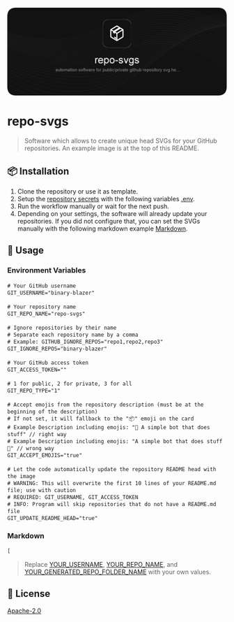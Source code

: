![repo-svgs](https://raw.githubusercontent.com/binary-blazer/repo-svgs/main/out/repo-svgs/image.svg)











# repo-svgs

> Software which allows to create unique head SVGs for your GitHub repositories. An example image is at the top of this README.

## 📦 Installation

1. Clone the repository or use it as template.
2. Setup the [repository secrets](../../settings/secrets/actions) with the following variables [.env](#env).
3. Run the workflow manually or wait for the next push.
4. Depending on your settings, the software will already update your repositories. If you did not configure that, you can set the SVGs manually with the following markdown example [Markdown](#markdown).

## 🚀 Usage

### Environment Variables

```env
# Your GitHub username
GIT_USERNAME="binary-blazer"

# Your repository name
GIT_REPO_NAME="repo-svgs"

# Ignore repositories by their name
# Separate each repository name by a comma
# Example: GITHUB_IGNORE_REPOS="repo1,repo2,repo3"
GIT_IGNORE_REPOS="binary-blazer"

# Your GitHub access token
GIT_ACCESS_TOKEN=""

# 1 for public, 2 for private, 3 for all
GIT_REPO_TYPE="1"

# Accept emojis from the repository description (must be at the beginning of the description)
# If not set, it will fallback to the "📦" emoji on the card
# Example Description including emojis: "🚀 A simple bot that does stuff" // right way
# Example Description including emojis: "A simple bot that does stuff 🚀" // wrong way
GIT_ACCEPT_EMOJIS="true"

# Let the code automatically update the repository README head with the image
# WARNING: This will overwrite the first 10 lines of your README.md file; use with caution
# REQUIRED: GIT_USERNAME, GIT_ACCESS_TOKEN
# INFO: Program will skip repositories that do not have a README.md file
GIT_UPDATE_README_HEAD="true"
```

### Markdown

```markdown
[
```

> Replace [YOUR_USERNAME](#env), [YOUR_REPO_NAME](#env), and [YOUR_GENERATED_REPO_FOLDER_NAME](#env) with your own values.

## 📝 License

[Apache-2.0](https://github.com/binary-blazer/repo-svgs/blob/main/LICENSE)
